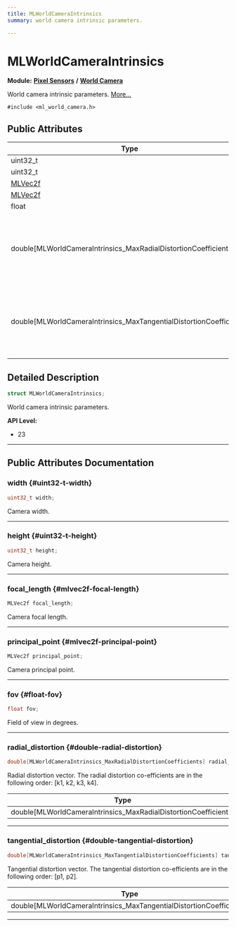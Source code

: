 ```yaml
---
title: MLWorldCameraIntrinsics
summary: world camera intrinsic parameters. 

---
```


# MLWorldCameraIntrinsics

**Module:** **[Pixel Sensors](/versioned_docs/version-14-Jun-2023/api-ref/api/Modules/group___pixel_sensors/group___pixel_sensors.md)** **/** **[World Camera](/versioned_docs/version-14-Jun-2023/api-ref/api/Modules/group___pixel_sensors/group___w_cam/group___w_cam.md)**



World camera intrinsic parameters.  [More...](#detailed-description)


`#include <ml_world_camera.h>`

## Public Attributes

| Type           | Name           |
| -------------- | -------------- |
| uint32_t | **[width](/versioned_docs/version-14-Jun-2023/api-ref/api/Modules/group___pixel_sensors/group___w_cam/struct_m_l_world_camera_intrinsics.md#uint32-t-width)**  |
| uint32_t | **[height](/versioned_docs/version-14-Jun-2023/api-ref/api/Modules/group___pixel_sensors/group___w_cam/struct_m_l_world_camera_intrinsics.md#uint32-t-height)**  |
| [MLVec2f](/versioned_docs/version-14-Jun-2023/api-ref/api/Modules/group___common/struct_m_l_vec2f.md) | **[focal_length](/versioned_docs/version-14-Jun-2023/api-ref/api/Modules/group___pixel_sensors/group___w_cam/struct_m_l_world_camera_intrinsics.md#mlvec2f-focal-length)**  |
| [MLVec2f](/versioned_docs/version-14-Jun-2023/api-ref/api/Modules/group___common/struct_m_l_vec2f.md) | **[principal_point](/versioned_docs/version-14-Jun-2023/api-ref/api/Modules/group___pixel_sensors/group___w_cam/struct_m_l_world_camera_intrinsics.md#mlvec2f-principal-point)**  |
| float | **[fov](/versioned_docs/version-14-Jun-2023/api-ref/api/Modules/group___pixel_sensors/group___w_cam/struct_m_l_world_camera_intrinsics.md#float-fov)**  |
| double[MLWorldCameraIntrinsics_MaxRadialDistortionCoefficients] | **[radial_distortion](/versioned_docs/version-14-Jun-2023/api-ref/api/Modules/group___pixel_sensors/group___w_cam/struct_m_l_world_camera_intrinsics.md#double-radial-distortion)** <br></br>Radial distortion vector. The radial distortion co-efficients are in the following order: [k1, k2, k3, k4].  |
| double[MLWorldCameraIntrinsics_MaxTangentialDistortionCoefficients] | **[tangential_distortion](/versioned_docs/version-14-Jun-2023/api-ref/api/Modules/group___pixel_sensors/group___w_cam/struct_m_l_world_camera_intrinsics.md#double-tangential-distortion)** <br></br>Tangential distortion vector. The tangential distortion co-efficients are in the following order: [p1, p2].  |

## Detailed Description

```cpp
struct MLWorldCameraIntrinsics;
```

World camera intrinsic parameters. 




**API Level:**
  * 23




-----------
## Public Attributes Documentation

### width {#uint32-t-width}

```cpp
uint32_t width;
```


Camera width. 





-----------

### height {#uint32-t-height}

```cpp
uint32_t height;
```


Camera height. 





-----------

### focal_length {#mlvec2f-focal-length}

```cpp
MLVec2f focal_length;
```


Camera focal length. 





-----------

### principal_point {#mlvec2f-principal-point}

```cpp
MLVec2f principal_point;
```


Camera principal point. 





-----------

### fov {#float-fov}

```cpp
float fov;
```


Field of view in degrees. 





-----------

### radial_distortion {#double-radial-distortion}

```cpp
double[MLWorldCameraIntrinsics_MaxRadialDistortionCoefficients] radial_distortion;
```

Radial distortion vector. The radial distortion co-efficients are in the following order: [k1, k2, k3, k4]. 


| Type | Description |
|--|--|
| double[MLWorldCameraIntrinsics_MaxRadialDistortionCoefficients] | [MLWorldCameraIntrinsics_MaxRadialDistortionCoefficients] |






-----------

### tangential_distortion {#double-tangential-distortion}

```cpp
double[MLWorldCameraIntrinsics_MaxTangentialDistortionCoefficients] tangential_distortion;
```

Tangential distortion vector. The tangential distortion co-efficients are in the following order: [p1, p2]. 


| Type | Description |
|--|--|
| double[MLWorldCameraIntrinsics_MaxTangentialDistortionCoefficients] | [MLWorldCameraIntrinsics_MaxTangentialDistortionCoefficients] |






-----------


